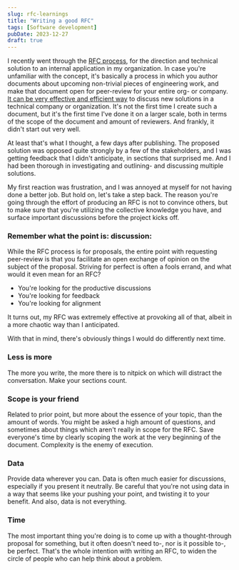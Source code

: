 ```yaml
---
slug: rfc-learnings
title: "Writing a good RFC"
tags: [Software development]
pubDate: 2023-12-27
draft: true
---
```


I recently went through the [RFC process](https://en.wikipedia.org/wiki/Request_for_Comments), for the direction and technical solution to an internal application in my organization. In case you're unfamiliar with the concept, it's basically a process in which you author documents about upcoming non-trivial pieces of engineering work, and make that document open for peer-review for your entire org- or company. [It can be very effective and efficient way](https://blog.pragmaticengineer.com/scaling-engineering-teams-via-writing-things-down-rfcs/) to discuss new solutions in a technical company or organization. It's not the first time I create such a document, but it's the first time I've done it on a larger scale, both in terms of the scope of the document and amount of reviewers. And frankly, it didn't start out very well.

At least that's what I thought, a few days after publishing. The proposed solution was opposed quite strongly by a few of the stakeholders, and I was getting feedback that I didn't anticipate, in sections that surprised me. And I had been thorough in investigating and outlining- and discussing multiple solutions.

My first reaction was frustration, and I was annoyed at myself for not having done a better job. But hold on, let's take a step back. The reason you're going through the effort of producing an RFC is not to convince others, but to make sure that you're utilizing the collective knowledge you have, and surface important discussions before the project kicks off.

### Remember what the point is: discussion:

While the RFC process is for proposals, the entire point with requesting peer-review is that you facilitate an open exchange of opinion on the subject of the proposal. Striving for perfect is often a fools errand, and what would it even mean for an RFC?

- You're looking for the productive discussions
- You're looking for feedback
- You're looking for alignment

It turns out, my RFC was extremely effective at provoking all of that, albeit in a more chaotic way than I anticipated.

With that in mind, there's obviously things I would do differently next time.

### Less is more

The more you write, the more there is to nitpick on which will distract the conversation. Make your sections count.

### Scope is your friend

Related to prior point, but more about the essence of your topic, than the amount of words.
You might be asked a high amount of questions, and sometimes about things which aren't really in scope for the RFC. Save everyone's time by clearly scoping the work at the very beginning of the document.
Complexity is the enemy of execution.

### Data

Provide data wherever you can. Data is often much easier for discussions, especially if you present it neutrally. Be careful that you're not using data in a way that seems like your pushing your point, and twisting it to your benefit.
And also, data is not everything.

### Time

The most important thing you're doing is to come up with a thought-through proposal for something, but it often doesn't need to-, nor is it possible to-, be perfect. That's the whole intention with writing an RFC, to widen the circle of people who can help think about a problem.
